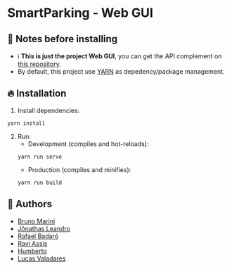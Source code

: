 # SmartParking - Web GUI
## :ledger: Notes before installing
- :information_source: **This is just the project Web GUI**, you can get the API complement on [this repository](https://github.com/H1bertto/SmartParkingAPI).
- By default, this project use [YARN](https://yarnpkg.com) as depedency/package management.
## :fire: Installation
1. Install dependencies:
```
yarn install
```
2. Run:
   - Development (compiles and hot-reloads):
   ```
   yarn run serve
   ```
   - Production (compiles and minifies):
   ```
   yarn run build
   ```
## :busts_in_silhouette: Authors
- [Bruno Marini](https://github.com/TheMarini)
- [Jônathas Leandro](https://github.com/JonathasSL)
- [Rafael Badaró](https://github.com/RafaelBadaro)
- [Ravi Assis](https://github.com/raviassis)
- [Humberto](https://github.com/H1bertto)
- [Lucas Valadares](https://github.com/lucasmhv)
